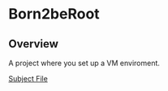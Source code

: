 # Born2beRoot

## Overview

A project where you set up a VM enviroment.

[Subject File](../.misc/Subjects/Born2beRoot.subject.pdf)
